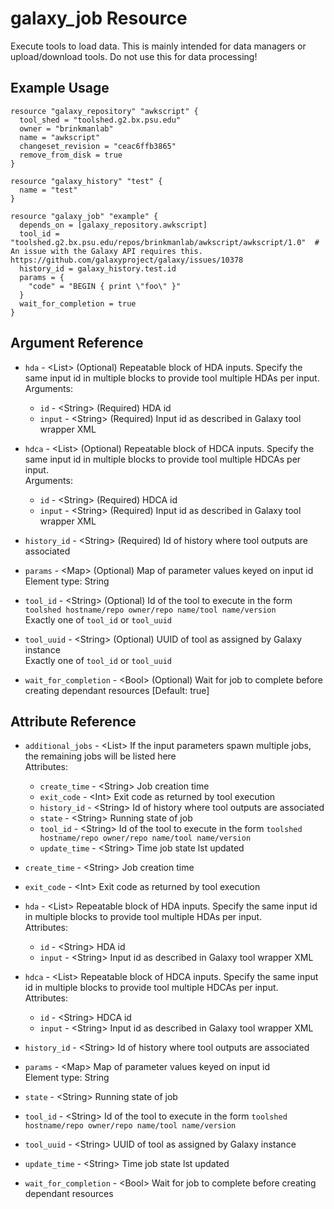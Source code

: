 # galaxy_job Resource

Execute tools to load data. This is mainly intended for data managers or upload/download tools. Do not use this for data processing!

## Example Usage

```hcl
resource "galaxy_repository" "awkscript" {
  tool_shed = "toolshed.g2.bx.psu.edu"
  owner = "brinkmanlab"
  name = "awkscript"
  changeset_revision = "ceac6ffb3865"
  remove_from_disk = true
}

resource "galaxy_history" "test" {
  name = "test"
}

resource "galaxy_job" "example" {
  depends_on = [galaxy_repository.awkscript]
  tool_id = "toolshed.g2.bx.psu.edu/repos/brinkmanlab/awkscript/awkscript/1.0"  # An issue with the Galaxy API requires this. https://github.com/galaxyproject/galaxy/issues/10378
  history_id = galaxy_history.test.id
  params = {
    "code" = "BEGIN { print \"foo\" }"
  }
  wait_for_completion = true
}
```

## Argument Reference

* `hda` - &lt;List&gt; (Optional) Repeatable block of HDA inputs. Specify the same input id in multiple blocks to provide tool multiple HDAs per input.  
  Arguments:  
  * `id` - &lt;String&gt; (Required) HDA id  
  * `input` - &lt;String&gt; (Required) Input id as described in Galaxy tool wrapper XML  

* `hdca` - &lt;List&gt; (Optional) Repeatable block of HDCA inputs. Specify the same input id in multiple blocks to provide tool multiple HDCAs per input.  
  Arguments:  
  * `id` - &lt;String&gt; (Required) HDCA id  
  * `input` - &lt;String&gt; (Required) Input id as described in Galaxy tool wrapper XML  

* `history_id` - &lt;String&gt; (Required) Id of history where tool outputs are associated  
* `params` - &lt;Map&gt; (Optional) Map of parameter values keyed on input id  
  Element type: String
* `tool_id` - &lt;String&gt; (Optional) Id of the tool to execute in the form `toolshed hostname/repo owner/repo name/tool name/version`  
  Exactly one of `tool_id` or `tool_uuid`  
* `tool_uuid` - &lt;String&gt; (Optional) UUID of tool as assigned by Galaxy instance  
  Exactly one of `tool_id` or `tool_uuid`  
* `wait_for_completion` - &lt;Bool&gt; (Optional) Wait for job to complete before creating dependant resources \[Default: true]  


## Attribute Reference

* `additional_jobs` - &lt;List&gt; If the input parameters spawn multiple jobs, the remaining jobs will be listed here  
  Attributes:  
  * `create_time` - &lt;String&gt; Job creation time  
  * `exit_code` - &lt;Int&gt; Exit code as returned by tool execution  
  * `history_id` - &lt;String&gt; Id of history where tool outputs are associated  
  * `state` - &lt;String&gt; Running state of job  
  * `tool_id` - &lt;String&gt; Id of the tool to execute in the form `toolshed hostname/repo owner/repo name/tool name/version`  
  * `update_time` - &lt;String&gt; Time job state lst updated  

* `create_time` - &lt;String&gt; Job creation time  
* `exit_code` - &lt;Int&gt; Exit code as returned by tool execution  
* `hda` - &lt;List&gt; Repeatable block of HDA inputs. Specify the same input id in multiple blocks to provide tool multiple HDAs per input.  
  Attributes:  
  * `id` - &lt;String&gt; HDA id  
  * `input` - &lt;String&gt; Input id as described in Galaxy tool wrapper XML  

* `hdca` - &lt;List&gt; Repeatable block of HDCA inputs. Specify the same input id in multiple blocks to provide tool multiple HDCAs per input.  
  Attributes:  
  * `id` - &lt;String&gt; HDCA id  
  * `input` - &lt;String&gt; Input id as described in Galaxy tool wrapper XML  

* `history_id` - &lt;String&gt; Id of history where tool outputs are associated  
* `params` - &lt;Map&gt; Map of parameter values keyed on input id  
  Element type: String
* `state` - &lt;String&gt; Running state of job  
* `tool_id` - &lt;String&gt; Id of the tool to execute in the form `toolshed hostname/repo owner/repo name/tool name/version`  
* `tool_uuid` - &lt;String&gt; UUID of tool as assigned by Galaxy instance  
* `update_time` - &lt;String&gt; Time job state lst updated  
* `wait_for_completion` - &lt;Bool&gt; Wait for job to complete before creating dependant resources  

